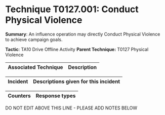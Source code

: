 # Technique T0127.001: Conduct Physical Violence

**Summary**: An influence operation may directly Conduct Physical Violence to achieve campaign goals.

**Tactic**: TA10 Drive Offline Activity            **Parent Technique:** T0127 Physical Violence


| Associated Technique | Description |
| --------- | ------------------------- |



| Incident | Descriptions given for this incident |
| -------- | -------------------- |



| Counters | Response types |
| -------- | -------------- |


DO NOT EDIT ABOVE THIS LINE - PLEASE ADD NOTES BELOW